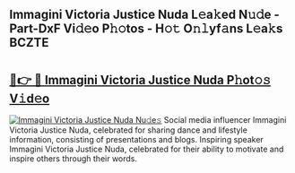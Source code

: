 ## Immagini Victoria Justice Nuda L𝚎a𝚔ed N𝚞𝚍e - Part-DxF Vi𝚍𝚎o P𝚑𝚘tos - H𝚘𝚝 O𝚗𝚕yf𝚊ns L𝚎a𝚔s BCZTE

# <h2><a href="http://kfcwke.oniu.top/?m=Immagini+Victoria+Justice+Nuda">🔗👉 🔴 Immagini Victoria Justice Nuda P𝚑ot𝚘𝚜 V𝚒d𝚎o</a></h2>

[![Immagini Victoria Justice Nuda Nu𝚍e𝚜](https://i.imgur.com/0qMVB7G.gif)](http://kfcwke.oniu.top/?m=Immagini+Victoria+Justice+Nuda)
Social media influencer Immagini Victoria Justice Nuda, celebrated for sharing dance and lifestyle information, consisting of presentations and blogs. Inspiring speaker Immagini Victoria Justice Nuda, celebrated for their ability to motivate and inspire others through their words.  
